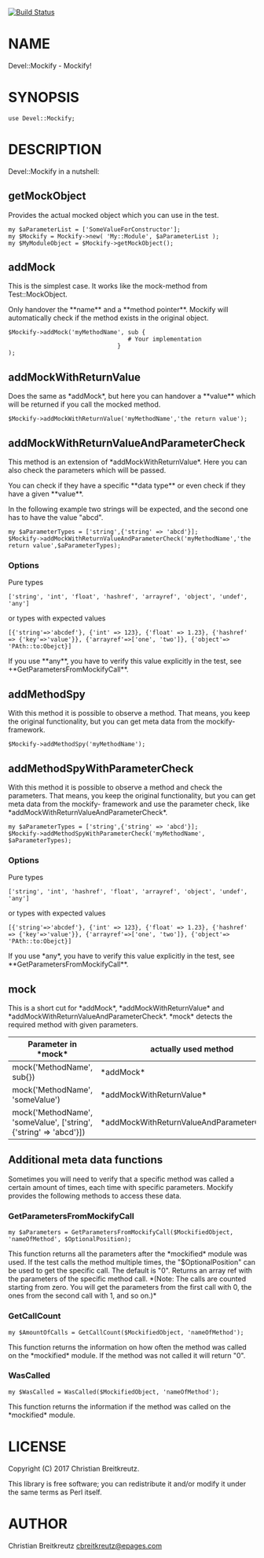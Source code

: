 [![Build Status](https://travis-ci.org/ePages-de/Mockify.svg?branch=master)](https://travis-ci.org/ePages-de/Mockify)
# NAME

Devel::Mockify - Mockify!

# SYNOPSIS

    use Devel::Mockify;

# DESCRIPTION

Devel::Mockify in a nutshell:

## getMockObject
Provides the actual mocked object which you can use in the test.

    my $aParameterList = ['SomeValueForConstructor'];
    my $Mockify = Mockify->new( 'My::Module', $aParameterList );
    my $MyModuleObject = $Mockify->getMockObject();

## addMock

This is the simplest case. It works like the mock-method from Test::MockObject.

Only handover the \*\*name\*\* and a \*\*method pointer\*\*. Mockify will automatically check if the method exists in the original object.

    $Mockify->addMock('myMethodName', sub {
                                      # Your implementation
                                   }
    );

## addMockWithReturnValue

Does the same as \*addMock\*, but here you can handover a \*\*value\*\* which will be returned if you call the mocked method.

    $Mockify->addMockWithReturnValue('myMethodName','the return value');

## addMockWithReturnValueAndParameterCheck

This method is an extension of \*addMockWithReturnValue\*. Here you can also check the parameters which will be passed.

You can check if they have a specific \*\*data type\*\* or even check if they have a given \*\*value\*\*.

In the following example two strings will be expected, and the second one has to have the value "abcd".

    my $aParameterTypes = ['string',{'string' => 'abcd'}];
    $Mockify->addMockWithReturnValueAndParameterCheck('myMethodName','the return value',$aParameterTypes);

### Options

Pure types

    ['string', 'int', 'float', 'hashref', 'arrayref', 'object', 'undef', 'any']

or types with expected values

    [{'string'=>'abcdef'}, {'int' => 123}, {'float' => 1.23}, {'hashref' => {'key'=>'value'}}, {'arrayref'=>['one', 'two']}, {'object'=> 'PAth::to:Obejct}]

If you use \*\*any\*\*, you have to verify this value explicitly in the test, see +\*GetParametersFromMockifyCall\*\*.

## addMethodSpy

With this method it is possible to observe a method. That means, you keep the original functionality, but you can get meta data from the mockify- framework.

    $Mockify->addMethodSpy('myMethodName');

## addMethodSpyWithParameterCheck

With this method it is possible to observe a method and check the parameters. That means, you keep the original functionality, but you can get meta data from the mockify- framework and use the parameter check, like \*addMockWithReturnValueAndParameterCheck\*.

    my $aParameterTypes = ['string',{'string' => 'abcd'}];
    $Mockify->addMethodSpyWithParameterCheck('myMethodName', $aParameterTypes);

### Options

Pure types

    ['string', 'int', 'hashref', 'float', 'arrayref', 'object', 'undef', 'any']

or types with expected values

    [{'string'=>'abcdef'}, {'int' => 123}, {'float' => 1.23}, {'hashref' => {'key'=>'value'}}, {'arrayref'=>['one', 'two']}, {'object'=> 'PAth::to:Obejct}]

If you use \*any\*, you have to verify this value explicitly in the test, see \*\*GetParametersFromMockifyCall\*\*.

## mock

This is a short cut for \*addMock\*, \*addMockWithReturnValue\* and \*addMockWithReturnValueAndParameterCheck\*. \*mock\* detects the required method with given parameters.

| Parameter in \*mock\*  | actually used method |
| ------------- | ------------- |
| mock('MethodName', sub{})  | \*addMock\*  |
| mock('MethodName', 'someValue')  | \*addMockWithReturnValue\*  |
| mock('MethodName', 'someValue', \['string',{'string' => 'abcd'}\])  | \*addMockWithReturnValueAndParameterCheck\*  |

## Additional meta data functions

Sometimes you will need to verify that a specific method was called a certain amount of times, each time with specific parameters.
Mockify provides the following methods to access these data.

### GetParametersFromMockifyCall

    my $aParameters = GetParametersFromMockifyCall($MockifiedObject, 'nameOfMethod', $OptionalPosition);

This function returns all the parameters after the \*mockified\* module was used. If the test calls the method multiple times, the "$OptionalPosition" can be used to get the specific call. The default is "0".
Returns an array ref with the parameters of the specific method call.
\*(Note: The calls are counted starting from zero. You will get the parameters from the first call with 0, the ones from the second call with 1, and so on.)\*

### GetCallCount

    my $AmountOfCalls = GetCallCount($MockifiedObject, 'nameOfMethod');

This function returns the information on how often the method was called on the \*mockified\* module. If the method was not called it will return "0".

### WasCalled

    my $WasCalled = WasCalled($MockifiedObject, 'nameOfMethod');

This function returns the information if the method was called on the \*mockified\* module.

# LICENSE

Copyright (C) 2017 Christian Breitkreutz.

This library is free software; you can redistribute it and/or modify
it under the same terms as Perl itself.

# AUTHOR

Christian Breitkreutz <cbreitkreutz@epages.com>
